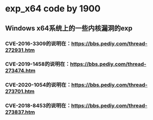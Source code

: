 # exp_x64 code by 1900
## Windows x64系统上的一些内核漏洞的exp
### CVE-2016-3309的说明在：https://bbs.pediy.com/thread-272931.htm
### CVE-2019-1458的说明在：https://bbs.pediy.com/thread-273474.htm
### CVE-2020-1054的说明在：https://bbs.pediy.com/thread-273701.htm
### CVE-2018-8453的说明在：https://bbs.pediy.com/thread-273837.htm

